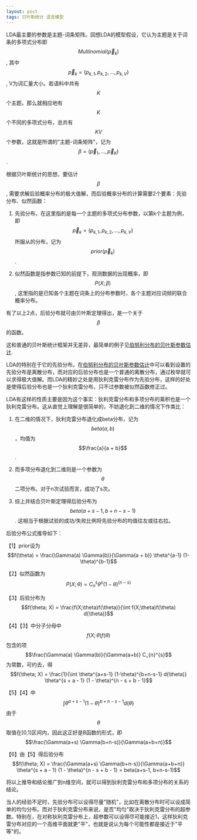 ```yaml
---
layout: post
tags: 贝叶斯统计 语言模型
---
```


LDA最主要的参数是主题-词条矩阵。回想LDA的模型假设，它认为主题是关于词条的多项式分布即$$Multinomial(\vec p_k)$$, 其中$$\vec p_k = (p_{k,1}, p_{k,2}, ..., p_{k,V})$$, V为词汇量大小。若语料中共有$$K$$个主题，那么就相应地有$$K$$个不同的多项式分布，总共有$$KV$$个参数，这就是所谓的"主题-词条矩阵"，记为$$\beta = (\vec p_1, ..., \vec p_K)$$.

根据贝叶斯统计的思想，要估计$$\beta$$, 需要求解后验概率分布的极大值解，而后验概率分布的计算需要2个要素：先验分布、似然函数：

1. 先验分布，在这里指的是每一个主题的多项式分布参数，以第k个主题为例，即$$\vec p_k = (p_{k,1}, p_{k,2}, ..., p_{k,V})$$所服从的分布，记为$$prior(\vec p_k)$$.

2. 似然函数是指参数已知的前提下，观测数据的出现概率，即$$P(X;\beta)$$, 这里指的是已知各个主题在词条上的分布参数时，各个主题对应词频的联合概率分布。

有了以上2点，后验分布就可由贝叶斯定理得出，是一个关于$$\beta$$的函数。

这和普通的贝叶斯统计框架并无差异，最简单的例子见[伯努利分布的贝叶斯参数估计](https://nomadcube.github.io/2017/04/04/%E4%BC%AF%E5%8A%AA%E5%88%A9%E5%88%86%E5%B8%83%E7%9A%84%E8%B4%9D%E5%8F%B6%E6%96%AF%E5%8F%82%E6%95%B0%E4%BC%B0%E8%AE%A1/).

LDA的特别在于它的先验分布。在[伯努利分布的贝叶斯参数估计](https://nomadcube.github.io/2017/04/04/%E4%BC%AF%E5%8A%AA%E5%88%A9%E5%88%86%E5%B8%83%E7%9A%84%E8%B4%9D%E5%8F%B6%E6%96%AF%E5%8F%82%E6%95%B0%E4%BC%B0%E8%AE%A1/)中可以看到设置的先验分布是离散分布，而对应的后验分布也是一个普通的离散分布，通过枚举就可以求得极大值解。而LDA的精妙之处是用狄利克雷分布作为先验分布，这样的好处是使得后验分布也是一个狄利克雷分布，只不过参数被似然函数修正过。

LDA有这样的性质主要是因为这个事实：狄利克雷分布和多项分布的乘积也是一个狄利克雷分布。这从直觉上理解是很简单的，不妨退化到二维的情况下作类比：

1. 在二维的情况下，狄利克雷分布退化成beta分布，记为$$beta(a, b)$$，均值为$$\frac{a}{a + b}$$. 

2. 而多项分布退化到二维则是一个参数为$$\theta$$二项分布。对于n次试验而言，成功了s次。

3. 综上并结合贝叶斯定理得后验分布为$$beta(a + s - 1, b + n - s - 1 )$$. 这相当于根据试验的成功/失败比例将先验分布的均值往左或往右拉。

后验分布公式推导如下：

【1】prior设为$$f(\theta) = \frac{\Gamma(a) \Gamma(b)}{\Gamma(a + b)} \theta^{a-1} (1- \theta)^{b-1}$$

【2】似然函数为$$P(X;\theta) = C_{n}^{s} \theta^s (1 - \theta)^{(n - s)}$$

【3】后验分布为$$f(\theta; X) = \frac{f(X;\theta)f(\theta)}{\int f(X;\theta)f(\theta) d(\theta)}$$

【4】【3】中分子分母中$$f(X;\theta)f(\theta)$$包含的项$$\frac{\Gamma(a) \Gamma(b)}{\Gamma(a+b)} C_{n}^{s}$$为常数，可约去，得$$f(\theta; X) = \frac{1}{\int \theta^{a+s-1} (1-\theta)^{b+n-s-1} d(\theta)} \theta^{s + a - 1} (1 - \theta)^{n - s + b - 1}$$

【5】【4】中$$\int \theta^{a+s-1} (1-\theta)^{b+n-s-1} d(\theta)$$由于$$\theta$$取值在[0,1]区间内，因此这正好是B函数的形式，即$$\frac{\Gamma(a+s) \Gamma(b+n-s)}{\Gamma(a+b+n)}$$

【6】由【5】得后验分布$$f(\theta; X) = \frac{\Gamma(a+s) \Gamma(b+n-s)}{\Gamma(a+b+n)} \theta^{s + a - 1} (1 - \theta)^{n - s + b - 1} = beta(a+s-1, b+n-s-1)$$

将以上推导和结论推广到n维空间，就可以得到狄利克雷分布和多项分布的关系的结论。

当人的经验不足时，先验分布可以设得尽量"随机"，比如在离散分布时可以设成简单的均匀分布。而对于狄利克雷分布来说，是否"均匀"取决于狄利克雷分布的超参数。特别在，在对称狄利克雷分布上，超参数可以设得尽可能接近1，这样狄利克雷分布对应的一个高维平面就更"平"，也就是说认为每个可能性都是接近于"平等"的。
